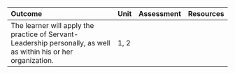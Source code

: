 | Outcome | Unit | Assessment | Resources |
| :--- | :--- | :--- | :--- |
| The learner will apply the practice of Servant-Leadership personally, as well as within his or her organization. | 1, 2 |  |  |



